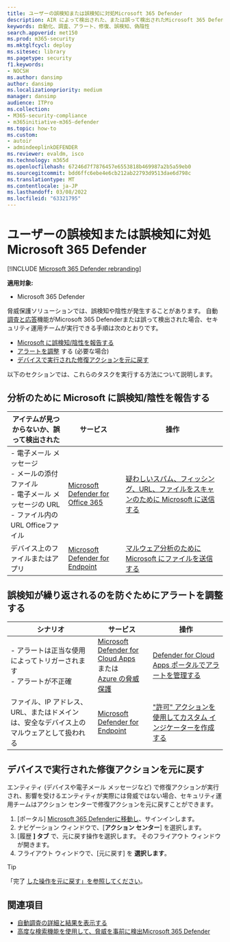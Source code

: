 ```yaml
---
title: ユーザーの誤検知または誤検知に対処Microsoft 365 Defender
description: AIR によって検出された、または誤って検出されたMicrosoft 365 Defender? 分析のために誤検知または誤検知を Microsoft に提出する方法について説明します。
keywords: 自動化、調査、アラート、修復、誤検知、偽陰性
search.appverid: met150
ms.prod: m365-security
ms.mktglfcycl: deploy
ms.sitesec: library
ms.pagetype: security
f1.keywords:
- NOCSH
ms.author: dansimp
author: dansimp
ms.localizationpriority: medium
manager: dansimp
audience: ITPro
ms.collection:
- M365-security-compliance
- m365initiative-m365-defender
ms.topic: how-to
ms.custom:
- autoir
- admindeeplinkDEFENDER
ms.reviewer: evaldm, isco
ms.technology: m365d
ms.openlocfilehash: 67246d7f7876457e6553818b469987a2b5a59eb0
ms.sourcegitcommit: bdd6ffc6ebe4e6cb212ab22793d9513dae6d798c
ms.translationtype: MT
ms.contentlocale: ja-JP
ms.lasthandoff: 03/08/2022
ms.locfileid: "63321795"
---
```

# <a name="address-false-positives-or-false-negatives-in-microsoft-365-defender"></a>ユーザーの誤検知または誤検知に対処Microsoft 365 Defender

[!INCLUDE [Microsoft 365 Defender rebranding](../includes/microsoft-defender.md)]

**適用対象:**
- Microsoft 365 Defender

脅威保護ソリューションでは、誤検知や陰性が発生することがあります。 自動[調査と応答](m365d-autoir.md)機能がMicrosoft 365 Defenderまたは誤って検出された場合、セキュリティ運用チームが実行できる手順は次のとおりです。

- [Microsoft に誤検知/陰性を報告する](#report-a-false-positivenegative-to-microsoft-for-analysis)
- [アラートを調整](#adjust-an-alert-to-prevent-false-positives-from-recurring) する (必要な場合)
- [デバイスで実行された修復アクションを元に戻す](#undo-a-remediation-action-that-was-taken-on-a-device)

以下のセクションでは、これらのタスクを実行する方法について説明します。

## <a name="report-a-false-positivenegative-to-microsoft-for-analysis"></a>分析のために Microsoft に誤検知/陰性を報告する

|アイテムが見つからないか、誤って検出された |サービス  |操作  |
|---------|---------|---------|
|- 電子メール メッセージ <br/>- メールの添付ファイル <br/>- 電子メール メッセージの URL<br/>- ファイル内の URL Officeファイル      |[Microsoft Defender for Office 365](/microsoft-365/security/office-365-security/defender-for-office-365)        |[疑わしいスパム、フィッシング、URL、ファイルをスキャンのために Microsoft に送信する](../office-365-security/admin-submission.md)         |
|デバイス上のファイルまたはアプリ    |[Microsoft Defender for Endpoint](/windows/security/threat-protection)         |[マルウェア分析のために Microsoft にファイルを送信する](https://www.microsoft.com/wdsi/filesubmission)         |

## <a name="adjust-an-alert-to-prevent-false-positives-from-recurring"></a>誤検知が繰り返されるのを防ぐためにアラートを調整する

|シナリオ |サービス |操作 |
|--------|--------|--------|
|- アラートは正当な使用によってトリガーされます <br/>- アラートが不正確    |[Microsoft Defender for Cloud Apps](/cloud-app-security)<br/> または <br/>[Azure の脅威保護](/azure/security/fundamentals/threat-detection)         |[Defender for Cloud Apps ポータルでアラートを管理する](/cloud-app-security/managing-alerts)         |
|ファイル、IP アドレス、URL、またはドメインは、安全なデバイス上のマルウェアとして扱われる|[Microsoft Defender for Endpoint](/windows/security/threat-protection) |["許可" アクションを使用してカスタム インジケーターを作成する](/windows/security/threat-protection/microsoft-defender-atp/manage-indicators) |

## <a name="undo-a-remediation-action-that-was-taken-on-a-device"></a>デバイスで実行された修復アクションを元に戻す

エンティティ (デバイスや電子メール メッセージなど) で修復アクションが実行され、影響を受けるエンティティが実際には脅威ではない場合、セキュリティ運用チームはアクション センターで修復アクションを元に戻すことができます[](m365d-action-center.md)。

1. [ポータル] <a href="https://go.microsoft.com/fwlink/p/?linkid=2077139" target="_blank">Microsoft 365 Defenderに移動し</a>、サインインします。 
2. ナビゲーション ウィンドウで、[**アクション センター**] を選択します。 
3. [履歴 **] タブ** で、元に戻す操作を選択します。 そのフライアウト ウィンドウが開きます。
4. フライアウト ウィンドウで、[元に戻す] を **選択します**。

> [!TIP]
> 「完了 [した操作を元に戻す」を参照してください](m365d-autoir-actions.md#undo-completed-actions)。

## <a name="see-also"></a>関連項目

- [自動調査の詳細と結果を表示する](m365d-autoir-results.md)
- [高度な検索機能を使用して、脅威を事前に検出Microsoft 365 Defender](advanced-hunting-overview.md)
